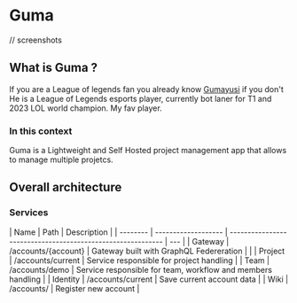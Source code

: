 # Guma

// screenshots

## What is Guma ?

If you are a League of legends fan you already know [Gumayusi](https://en.wikipedia.org/wiki/Gumayusi) if you don't He is a League of Legends esports player, currently bot laner for T1 and 2023 LOL world champion. My fav player.

### In this context

Guma is a Lightweight and Self Hosted project management app that allows to manage multiple projetcs.

## Overall architecture

### Services

| Name     | Path                | Description                                                 |
| -------- | ------------------- | ----------------------------------------------------------- | --- |
| Gateway  | /accounts/{account} | Gateway built with GraphQL Federeration                     |     |
| Project  | /accounts/current   | Service responsible for project handling                    |
| Team     | /accounts/demo      | Service responsible for team, workflow and members handling |
| Identity | /accounts/current   | Save current account data                                   |
| Wiki     | /accounts/          | Register new account                                        |
